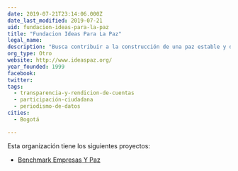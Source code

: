 ```yaml
---
date: 2019-07-21T23:14:06.000Z
date_last_modified: 2019-07-21
uid: fundacion-ideas-para-la-paz
title: "Fundacion Ideas Para La Paz"
legal_name: 
description: "Busca contribuir a la construcción de una paz estable y duradera en Colombia."
org_type: Otro
website: http://www.ideaspaz.org/
year_founded: 1999
facebook: 
twitter: 
tags:
  - transparencia-y-rendicion-de-cuentas
  - participación-ciudadana
  - periodismo-de-datos
cities: 
  - Bogotá

---
```


Esta organización tiene los siguientes proyectos:

- [Benchmark Empresas Y Paz](/i/benchmark-empresas-y-paz.html)
